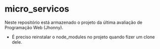 # micro_servicos
Neste repositório está armazenado o projeto da última avaliação de Programação Web (Jhonny). 
* É preciso reinstalar o node_modules no projeto quando fizer um clone dele. 
